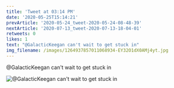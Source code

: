 ```yaml
---
title: 'Tweet at 03:14 PM'
date: '2020-05-25T15:14:21'
prevArticle: '2020-05-24_tweet-2020-05-24-08-48-39'
nextArticle: '2020-07-13_tweet-2020-07-13-18-04-01'
retweets: 0
likes: 1
text: "@GalacticKeegan can't wait to get stuck in"
img_filename: /images/1264937857011068934-EY32O1dX0AMj4yt.jpg
---
```

@GalacticKeegan can't wait to get stuck in

![@GalacticKeegan can't wait to get stuck in](/images/1264937857011068934-EY32O1dX0AMj4yt.jpg "@GalacticKeegan can't wait to get stuck in")